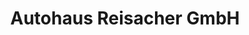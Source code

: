 ---
title: "Autohaus Reisacher GmbH"
url: /landsberg-am-lech/autohaus-reisacher-gmbh/
shop: Autohaus
---